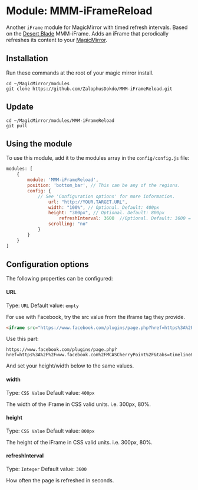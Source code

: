 # Module: MMM-iFrameReload
Another `iFrame` module for MagicMirror with timed refresh intervals.  Based on the [Desert Blade](https://github.com/desertblade/iFrame) MMM-iFrame.  Adds an iFrame that perodically refreshes its content to your [MagicMirror](https://github.com/MichMich/MagicMirror).

## Installation
Run these commands at the root of your magic mirror install.

```shell
cd ~/MagicMirror/modules
git clone https://github.com/ZalophusDokdo/MMM-iFrameReload.git
```

## Update

```shell
cd ~/MagicMirror/modules/MMM-iFrameReload
git pull
```

## Using the module
To use this module, add it to the modules array in the `config/config.js` file:
``` javascript
modules: [
	{
		module: 'MMM-iFrameReload',
		position: 'bottom_bar',	// This can be any of the regions.
		config: {
			// See 'Configuration options' for more information.
				url: "http://YOUR.TARGET.URL",
				width: "100%", // Optional. Default: 400px
				height: "300px", // Optional. Default: 800px
        			refreshInterval: 3600  //Optional. Default: 3600 = 1 hour
				scrolling: "no" 
			}
		}
	}
]
```

## Configuration options

The following properties can be configured:

#### URL
Type: `URL` Default value: `empty`

For use with Facebook, try the src value from the iframe tag they provide.

``` HTML
<iframe src="https://www.facebook.com/plugins/page.php?href=https%3A%2F%2Fwww.facebook.com%2FMCASCherryPoint%2F&tabs=timeline&width=340&height=500&small_header=false&adapt_container_width=true&hide_cover=false&show_facepile=true&appId=254272385726401" width="340" height="500" style="border:none;overflow:hidden" scrolling="no" frameborder="0" allowTransparency="true"></iframe>
```

Use this part: 
```TEXT
https://www.facebook.com/plugins/page.php?href=https%3A%2F%2Fwww.facebook.com%2FMCASCherryPoint%2F&tabs=timeline&width=340&height=500&small_header=false&adapt_container_width=true&hide_cover=false&show_facepile=true&appId=254272385726401
```
And set your height/width below to the same values.

#### width

Type: `CSS Value` Default value: `400px`

The width of the iFrame in CSS valid units. i.e. 300px, 80%.

#### height
Type: `CSS Value` Default value: `800px`

The height of the iFrame in CSS valid units. i.e. 300px, 80%.

#### refreshInterval
Type: `Integer` Default value: `3600`

How often the page is refreshed in seconds.
